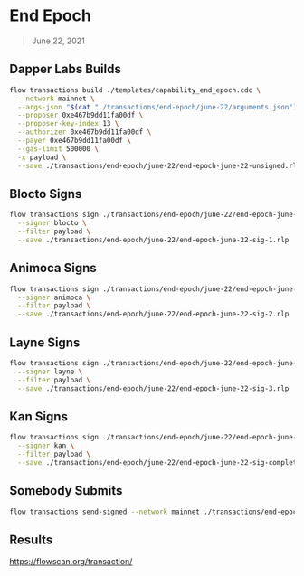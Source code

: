 # End Epoch
> June 22, 2021

## Dapper Labs Builds

```sh
flow transactions build ./templates/capability_end_epoch.cdc \
  --network mainnet \
  --args-json "$(cat "./transactions/end-epoch/june-22/arguments.json")" \
  --proposer 0xe467b9dd11fa00df \
  --proposer-key-index 13 \
  --authorizer 0xe467b9dd11fa00df \
  --payer 0xe467b9dd11fa00df \
  --gas-limit 500000 \
  -x payload \
  --save ./transactions/end-epoch/june-22/end-epoch-june-22-unsigned.rlp
```

## Blocto Signs

```sh
flow transactions sign ./transactions/end-epoch/june-22/end-epoch-june-22-unsigned.rlp \
  --signer blocto \
  --filter payload \
  --save ./transactions/end-epoch/june-22/end-epoch-june-22-sig-1.rlp
```

## Animoca Signs

```sh
flow transactions sign ./transactions/end-epoch/june-22/end-epoch-june-22-sig-1.rlp \
  --signer animoca \
  --filter payload \
  --save ./transactions/end-epoch/june-22/end-epoch-june-22-sig-2.rlp
```

## Layne Signs

```sh
flow transactions sign ./transactions/end-epoch/june-22/end-epoch-june-22-sig-2.rlp \
  --signer layne \
  --filter payload \
  --save ./transactions/end-epoch/june-22/end-epoch-june-22-sig-3.rlp
```

## Kan Signs

```sh
flow transactions sign ./transactions/end-epoch/june-22/end-epoch-june-22-sig-3.rlp \
  --signer kan \
  --filter payload \
  --save ./transactions/end-epoch/june-22/end-epoch-june-22-sig-complete.rlp
```

## Somebody Submits

```sh
flow transactions send-signed --network mainnet ./transactions/end-epoch/june-22/end-epoch-june-22-sig-complete.rlp
```

## Results

https://flowscan.org/transaction/
